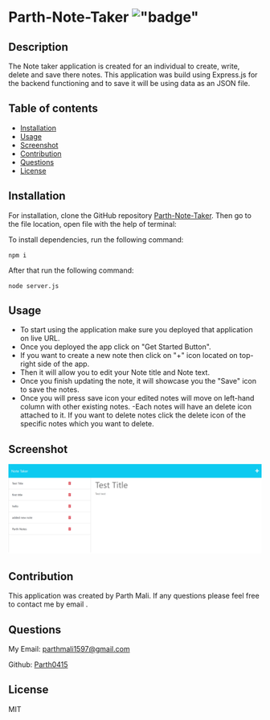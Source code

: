 # Parth-Note-Taker !["badge"](https://img.shields.io/badge/license-MIT-green)

## Description

The Note taker application is created for an individual to create, write, delete and save there notes. This application was build using Express.js for the backend functioning and to save it will be using data as an JSON file.

## Table of contents

- [Installation](#installation)
- [Usage](#usage)
- [Screenshot](#screenshot)
- [Contribution](#contribution)
- [Questions](#questions)
- [License](#license)

## Installation

For installation, clone the GitHub repository [Parth-Note-Taker](https://github.com/Parth0415/Parth-Note-Taker).
Then go to the file location, open file with the help of terminal:

 To install dependencies, run the following command:
```
npm i
```
 
 After that run the following command:
```
node server.js
```

## Usage

- To start using the application make sure you deployed that application on live URL.
- Once you deployed the app click on "Get Started Button".
- If you want to create a new note then click on "+" icon located on top-right side of the app.
- Then it will allow you to edit your Note title and Note text. 
- Once you finish updating the note, it will showcase you the "Save" icon to save the notes.
- Once you will press save icon your edited notes will move on left-hand column with other existing notes.
-Each notes will have an delete icon attached to it. If you want to delete notes click the delete icon of the specific notes which you want to delete.


## Screenshot

![Challenge 11](./images/screenshot.png "Challenge 11")


## Contribution

This application was created by Parth Mali. If any questions please feel free to contact me by email .

## Questions

My Email:
[parthmali1597@gmail.com](mailto:parthmali1597@gmail.com)

Github:
[Parth0415](https://github.com/Parth0415)

## License

MIT